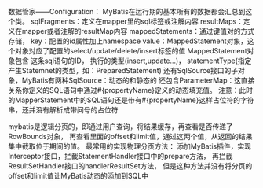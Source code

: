 数据管家——Configuration：
	MyBatis在运行期的基本所有的数据都会汇总到这个类。
	sqlFragments：定义在mapper里的sql标签或注解内容
	resultMaps：定义在mapper或者注解的resultMap内容
	mappedStatements：通过键值对的方式存储，
		key：配置的id属性加上namespace
		value：MappedStatement对象，这个对象对应了配置的select/update/delete/insert标签的值
	MappedStatement对象包含
		这条sql语句的ID，
		执行的类型(insert,update...)，
		statementType(指定产生Statemnet的类型，如：PreparedStatement)
		还有SqlSource接口的子对象，MyBatis有两种SqlSource：动态的和静态的
		还包含ParameterMap：这直接关系你定义的SQL语句中通过#{propertyName}定义的动态填充值。
		注意：此时的MapperStatement中的SQL语句还是带有#{propertyName}这样占位符的字符串，还并没有解析成带问号的占位符

mybatis是逻辑分页的，即通过用户查询，将结果缓存，再查看是否传递了RowBounds对象，
再查看里面的offset和limit值，通过这两个值，从返回的结果集中截取位于期间的值。
最常用的实现物理分页方法：
	添加MyBatis插件，实现Interceptor接口，拦截StatementHandler接口中的prepare方法，
	再拦截ResultSetHandler接口的handlerResultSet方法，
	但是这种方法并没有将分页的offset和limit值让MyBatis动态的添加到SQL中
		